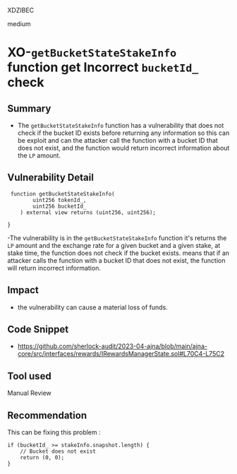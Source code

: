 XDZIBEC

medium

# XO-`getBucketStateStakeInfo` function get Incorrect `bucketId_` check

## Summary
- The `getBucketStateStakeInfo` function has a vulnerability that does not check if the bucket ID exists before returning any information so this can be exploit and can the attacker call the function with a bucket ID that does not exist, and the function would return incorrect information about the `LP` amount.
## Vulnerability Detail
```solidity
 function getBucketStateStakeInfo(
        uint256 tokenId_,
        uint256 bucketId_
    ) external view returns (uint256, uint256);

}
```
-The vulnerability is in the `getBucketStateStakeInfo` function it's returns the `LP` amount and the exchange rate for a given bucket and a given stake, at stake time, the function does not check if the bucket exists.  means that if an attacker calls the function with a bucket ID that does not exist, the function will return incorrect information.
## Impact
- the vulnerability can cause a material loss of funds.
## Code Snippet
- https://github.com/sherlock-audit/2023-04-ajna/blob/main/ajna-core/src/interfaces/rewards/IRewardsManagerState.sol#L70C4-L75C2
## Tool used

Manual Review

## Recommendation
This can be fixing this problem :
```solidity
if (bucketId_ >= stakeInfo.snapshot.length) {
    // Bucket does not exist
    return (0, 0);
}
```